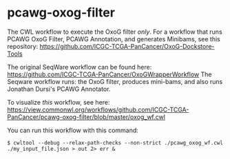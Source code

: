 # pcawg-oxog-filter
The CWL workflow to execute the OxoG filter _only_. For a workflow that runs PCAWG OxoG Filter, PCAWG Annotation, and generates Minibams, see this repository:  https://github.com/ICGC-TCGA-PanCancer/OxoG-Dockstore-Tools

The original SeqWare workflow can be found here: https://github.com/ICGC-TCGA-PanCancer/OxoGWrapperWorkflow
The Seqware workflow runs: the OxoG filter, produces mini-bams, and also runs Jonathan Dursi's PCAWG Annotator.

To visualize _this_ workflow, see here: https://view.commonwl.org/workflows/github.com/ICGC-TCGA-PanCancer/pcawg-oxog-filter/blob/master/oxog_wf.cwl

You can run this workflow with this command:
```
$ cwltool --debug --relax-path-checks --non-strict ./pcawg_oxog_wf.cwl ./my_input_file.json > out 2> err &
```
